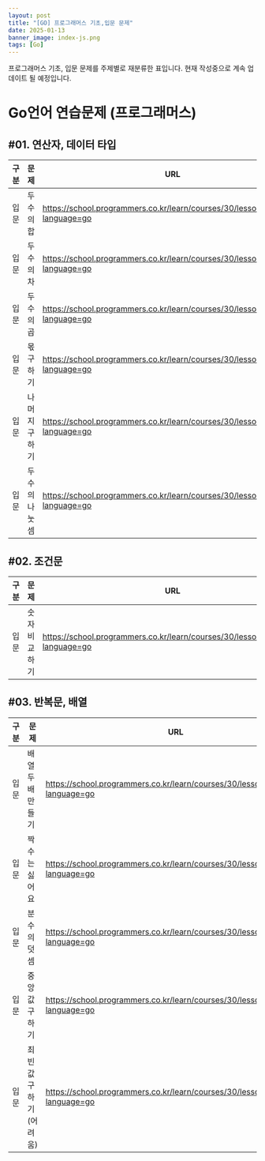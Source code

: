 ```yaml
---
layout: post
title: "[GO] 프로그래머스 기초,입문 문제"
date: 2025-01-13
banner_image: index-js.png
tags: [Go]
---
```


프로그래머스 기초, 입문 문제를 주제별로 재분류한 표입니다. 현재 작성중으로 계속 업데이트 될 예정입니다.

<!--more-->

# Go언어 연습문제 (프로그래머스)

## #01. 연산자, 데이터 타입

| 구분 | 문제 | URL |
|--|--|--|
| 입문 | 두 수의 합 | https://school.programmers.co.kr/learn/courses/30/lessons/120802?language=go |
| 입문 | 두 수의 차 | https://school.programmers.co.kr/learn/courses/30/lessons/120803?language=go |
| 입문 | 두 수의 곱 | https://school.programmers.co.kr/learn/courses/30/lessons/120804?language=go |
| 입문 | 몫 구하기 | https://school.programmers.co.kr/learn/courses/30/lessons/120805?language=go |
| 입문 | 나머지 구하기 | https://school.programmers.co.kr/learn/courses/30/lessons/120810?language=go |
| 입문 | 두 수의 나눗셈 | https://school.programmers.co.kr/learn/courses/30/lessons/120806?language=go |

## #02. 조건문

| 구분 | 문제 | URL |
|--|--|--|
| 입문 | 숫자 비교하기 | https://school.programmers.co.kr/learn/courses/30/lessons/120807?language=go |

## #03. 반복문, 배열

| 구분 | 문제 | URL |
|--|--|--|
| 입문 | 배열 두 배 만들기 | https://school.programmers.co.kr/learn/courses/30/lessons/120809?language=go |
| 입문 | 짝수는 싫어요 | https://school.programmers.co.kr/learn/courses/30/lessons/120813?language=go |
| 입문 | 분수의 덧셈 | https://school.programmers.co.kr/learn/courses/30/lessons/120808?language=go |
| 입문 | 중앙값 구하기 | https://school.programmers.co.kr/learn/courses/30/lessons/120811?language=go |
| 입문 | 최빈값 구하기 (어려움) | https://school.programmers.co.kr/learn/courses/30/lessons/120812?language=go |